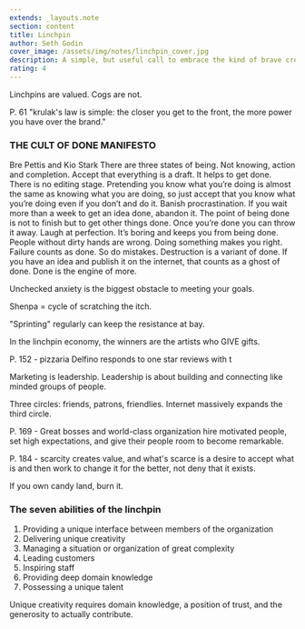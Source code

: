 ```yaml
---
extends: _layouts.note
section: content
title: Linchpin
author: Seth Godin
cover_image: /assets/img/notes/linchpin_cover.jpg
description: A simple, but useful call to embrace the kind of brave creativity that makes you an indispensible knowledge worker in today's workplace.
rating: 4
---
```

Linchpins are valued. Cogs are not. 

P. 61 "krulak's law is simple: the closer you get to the front, the more power you have over the brand."

### THE CULT OF DONE MANIFESTO
Bre Pettis and Kio Stark
There are three states of being.
Not knowing, action and completion.
Accept that everything is a draft.
It helps to get done.
There is no editing stage.
Pretending you know what you’re doing
is almost the same as knowing what you
are doing, so just accept that you know
what you’re doing even if you don’t
and do it.
Banish procrastination. If you wait more
than a week to get an idea done, abandon it.
The point of being done is not to finish but
to get other things done.
Once you’re done you can throw it away.
Laugh at perfection. It’s boring and keeps
you from being done. 
People without dirty hands are wrong.
Doing something makes you right.
Failure counts as done. So do mistakes.
Destruction is a variant of done. 
If you have an idea and publish it on the
internet, that counts as a ghost of done.
Done is the engine of more.

Unchecked anxiety is the biggest obstacle to meeting your goals. 

Shenpa = cycle of scratching the itch. 

"Sprinting" regularly can keep the resistance at bay.

In the linchpin economy, the winners are the artists who GIVE gifts. 

P. 152 - pizzaria Delfino responds to one star reviews with t 

Marketing is leadership. Leadership is about building and connecting like minded groups of people. 

Three circles: friends, patrons, friendlies. Internet massively expands the third circle. 

P. 169 - Great bosses and world-class organization hire motivated people, set high expectations, and give their people room to become remarkable.

P. 184 - scarcity creates value, and what's scarce is a desire to accept what is and then work to change it for the better, not deny that it exists.

If you own candy land, burn it. 

### The seven abilities of the linchpin
1. Providing a unique interface between members of the organization
2. Delivering unique creativity
3. Managing a situation or organization of great complexity
4. Leading customers
5. Inspiring staff
6. Providing deep domain knowledge
7. Possessing a unique talent

Unique creativity requires domain knowledge, a position of trust, and the generosity to actually contribute.

